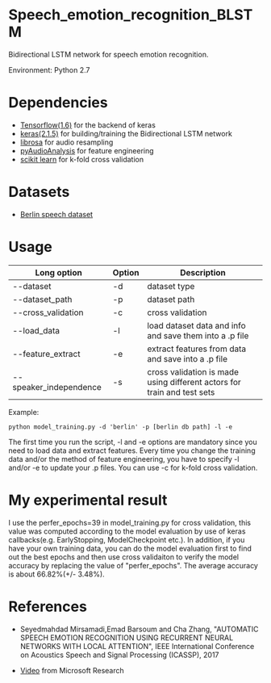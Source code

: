 # Speech_emotion_recognition_BLSTM

Bidirectional LSTM network for speech emotion recognition.

Environment: Python 2.7

# Dependencies

- [Tensorflow(1.6)](https://github.com/tensorflow/tensorflow/tree/r1.6) for the backend of keras
- [keras(2.1.5)](https://github.com/keras-team/keras) for building/training the Bidirectional LSTM network
- [librosa](https://github.com/librosa/librosa) for audio resampling
- [pyAudioAnalysis](https://github.com/tyiannak/pyAudioAnalysis) for feature engineering
- [scikit learn](https://github.com/scikit-learn/scikit-learn) for k-fold cross validation

# Datasets

- [Berlin speech dataset](http://emodb.bilderbar.info/download/)

# Usage

Long option | Option | Description
----------- | ------ | -----------
--dataset | -d | dataset type
--dataset_path | -p | dataset path
--cross_validation | -c | cross validation
--load_data | -l | load dataset data and info and save them into a .p file
--feature_extract | -e | extract features from data and save into a .p file
--speaker_independence | -s | cross validation is made using different actors for train and test sets

Example:

    python model_training.py -d 'berlin' -p [berlin db path] -l -e 
   
The first time you run the script, -l and -e options are mandatory since you need to load data and extract features. Every time you change the training data and/or the method of feature engineering, you have to specify -l and/or -e to update your .p files.
You can use -c for k-fold cross validation.

# My experimental result

I use the perfer_epochs=39 in model_training.py for cross validation, this value was computed according to the model evaluation by use of keras callbacks(e.g. EarlyStopping, ModelCheckpoint etc.). In addition, if you have your own training data, you can do the model evaluation first to find out the best epochs and then use cross validaiton to verify the model accuracy by replacing the value of "perfer_epochs". The average accuracy is about 66.82%(+/- 3.48%).

# References

- Seyedmahdad Mirsamadi,Emad Barsoum and Cha Zhang, "AUTOMATIC SPEECH EMOTION RECOGNITION USING RECURRENT NEURAL
NETWORKS WITH LOCAL ATTENTION", IEEE International Conference on Acoustics Speech and Signal Processing (ICASSP), 2017

- [Video](https://www.youtube.com/watch?v=NItzgTQ9lvw) from Microsoft Research
